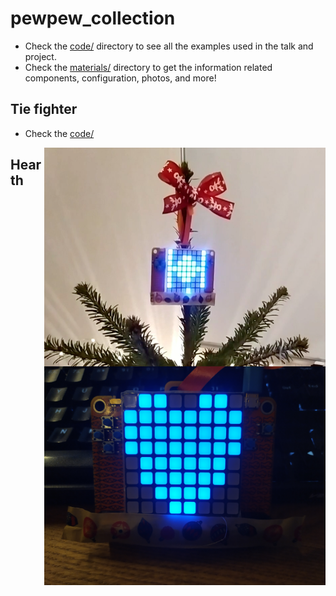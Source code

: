 # pewpew_collection

* Check the [code/](code/) directory to see all the examples used in the talk
  and project.
* Check the [materials/](materials/) directory to get the information related
  components, configuration, photos, and more!

## Tie fighter
 * Check the [code/](code/)
 
<img align="right" width="450" height="350" src="src/tie_fighter_img.png"/>

## Hearth
 
<img align="right" width="450" height="350" src="src/hearth.jpg"/>


